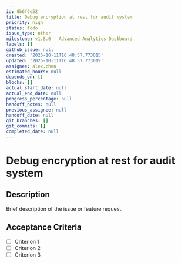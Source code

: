 ```yaml
---
id: 8b6f6e52
title: Debug encryption at rest for audit system
priority: high
status: todo
issue_type: other
milestone: v1.8.0 - Advanced Analytics Dashboard
labels: []
github_issue: null
created: '2025-10-11T16:48:57.773015'
updated: '2025-10-11T16:48:57.773019'
assignee: alex.chen
estimated_hours: null
depends_on: []
blocks: []
actual_start_date: null
actual_end_date: null
progress_percentage: null
handoff_notes: null
previous_assignee: null
handoff_date: null
git_branches: []
git_commits: []
completed_date: null
---
```


# Debug encryption at rest for audit system

## Description

Brief description of the issue or feature request.

## Acceptance Criteria

- [ ] Criterion 1
- [ ] Criterion 2
- [ ] Criterion 3